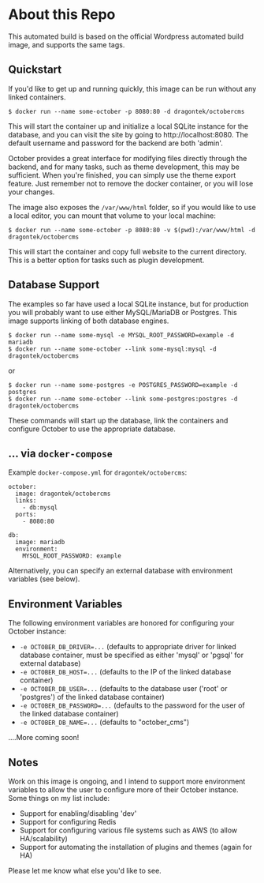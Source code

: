 # About this Repo

This automated build is based on the official Wordpress automated build image, and supports the same tags.

## Quickstart
If you'd like to get up and running quickly, this image can be run without any linked containers.
```
$ docker run --name some-october -p 8080:80 -d dragontek/octobercms
```

This will start the container up and initialize a local SQLite instance for the database, and you can visit the site by going to http://localhost:8080. The default username and password for the backend are both 'admin'.

October provides a great interface for modifying files directly through the backend, and for many tasks, such as theme development, this may be sufficient.  When you're finished, you can simply use the theme export feature.  Just remember not to remove the docker container, or you will lose your changes.

The image also exposes the `/var/www/html` folder, so if you would like to use a local editor, you can mount that volume to your local machine:
```
$ docker run --name some-october -p 8080:80 -v $(pwd):/var/www/html -d dragontek/octobercms
```

This will start the container and copy full website to the current directory.  This is a better option for tasks such as plugin development.

## Database Support
The examples so far have used a local SQLite instance, but for production you will probably want to use either MySQL/MariaDB or Postgres.  This image supports linking of both database engines.
```
$ docker run --name some-mysql -e MYSQL_ROOT_PASSWORD=example -d mariadb
$ docker run --name some-october --link some-mysql:mysql -d dragontek/octobercms
```
or
```
$ docker run --name some-postgres -e POSTGRES_PASSWORD=example -d postgres
$ docker run --name some-october --link some-postgres:postgres -d dragontek/octobercms
```
These commands will start up the database, link the containers and configure October to use the appropriate database.

## ... via `docker-compose`
Example `docker-compose.yml` for `dragontek/octobercms`:

```
october:
  image: dragontek/octobercms
  links:
    - db:mysql
  ports:
    - 8080:80

db:
  image: mariadb
  environment:
    MYSQL_ROOT_PASSWORD: example
```
Alternatively, you can specify an external database with environment variables (see below).

## Environment Variables
The following environment variables are honored for configuring your October instance: 
* `-e OCTOBER_DB_DRIVER=...` (defaults to appropriate driver for linked database container, must be specified as either 'mysql' or 'pgsql' for external database)
* `-e OCTOBER_DB_HOST=...` (defaults to the IP of the linked database container)
* `-e OCTOBER_DB_USER=...` (defaults to the database user ('root' or 'postgres') of the linked database container)
* `-e OCTOBER_DB_PASSWORD=...` (defaults to the password for the user of the linked database container)
* `-e OCTOBER_DB_NAME=...` (defaults to "october_cms")

....More coming soon!

## Notes
Work on this image is ongoing, and I intend to support more environment variables to allow the user to configure more of their October instance.  Some things on my list include:

* Support for enabling/disabling 'dev'
* Support for configuring Redis
* Support for configuring various file systems such as AWS (to allow HA/scalability)
* Support for automating the installation of plugins and themes (again for HA)

Please let me know what else you'd like to see.
